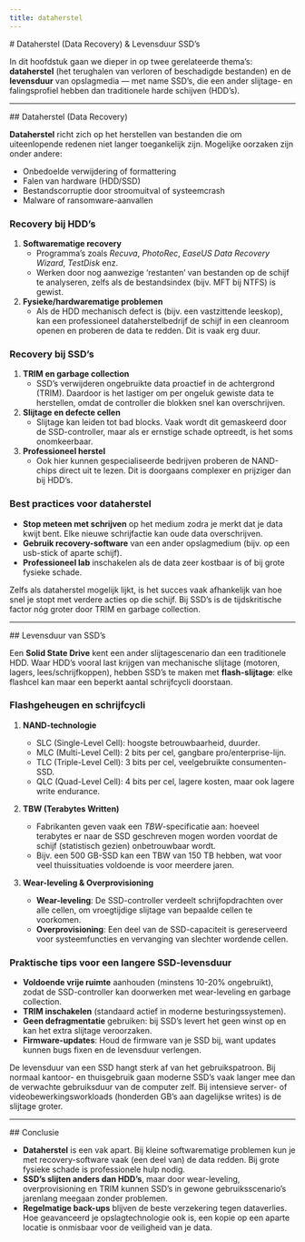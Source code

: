 ```yaml
---
title: dataherstel
---
```


<div class="header1" id="top" markdown="1"># Dataherstel (Data Recovery) & Levensduur SSD’s
</div>

In dit hoofdstuk gaan we dieper in op twee gerelateerde thema’s: **dataherstel** (het terughalen van verloren of beschadigde bestanden) en de **levensduur** van opslagmedia — met name SSD’s, die een ander slijtage- en falingsprofiel hebben dan traditionele harde schijven (HDD’s).

---

<div class="header2" markdown="1">## Dataherstel (Data Recovery)
</div>

**Dataherstel** richt zich op het herstellen van bestanden die om uiteenlopende redenen niet langer toegankelijk zijn. Mogelijke oorzaken zijn onder andere:
- Onbedoelde verwijdering of formattering  
- Falen van hardware (HDD/SSD)  
- Bestandscorruptie door stroomuitval of systeemcrash  
- Malware of ransomware-aanvallen  

### Recovery bij HDD’s

1. **Softwarematige recovery**  
   - Programma’s zoals *Recuva*, *PhotoRec*, *EaseUS Data Recovery Wizard*, *TestDisk* enz.  
   - Werken door nog aanwezige ‘restanten’ van bestanden op de schijf te analyseren, zelfs als de bestandsindex (bijv. MFT bij NTFS) is gewist.  
2. **Fysieke/hardwarematige problemen**  
   - Als de HDD mechanisch defect is (bijv. een vastzittende leeskop), kan een professioneel dataherstelbedrijf de schijf in een cleanroom openen en proberen de data te redden. Dit is vaak erg duur.  

### Recovery bij SSD’s

1. **TRIM en garbage collection**  
   - SSD’s verwijderen ongebruikte data proactief in de achtergrond (TRIM). Daardoor is het lastiger om per ongeluk gewiste data te herstellen, omdat de controller die blokken snel kan overschrijven.  
2. **Slijtage en defecte cellen**  
   - Slijtage kan leiden tot bad blocks. Vaak wordt dit gemaskeerd door de SSD-controller, maar als er ernstige schade optreedt, is het soms onomkeerbaar.  
3. **Professioneel herstel**  
   - Ook hier kunnen gespecialiseerde bedrijven proberen de NAND-chips direct uit te lezen. Dit is doorgaans complexer en prijziger dan bij HDD’s.  

### Best practices voor dataherstel

- **Stop meteen met schrijven** op het medium zodra je merkt dat je data kwijt bent. Elke nieuwe schrijfactie kan oude data overschrijven.  
- **Gebruik recovery-software** van een ander opslagmedium (bijv. op een usb-stick of aparte schijf).  
- **Professioneel lab** inschakelen als de data zeer kostbaar is of bij grote fysieke schade.  

<div class="note opmerking"><p>
Zelfs als dataherstel mogelijk lijkt, is het succes vaak afhankelijk van hoe snel je stopt met verdere acties op die schijf. Bij SSD’s is de tijdskritische factor nóg groter door TRIM en garbage collection. 
</p></div>

---

<div class="header2" markdown="1">## Levensduur van SSD’s
</div>

Een **Solid State Drive** kent een ander slijtagescenario dan een traditionele HDD. Waar HDD’s vooral last krijgen van mechanische slijtage (motoren, lagers, lees/schrijfkoppen), hebben SSD’s te maken met **flash-slijtage**: elke flashcel kan maar een beperkt aantal schrijfcycli doorstaan.

### Flashgeheugen en schrijfcycli

1. **NAND-technologie**  
   - SLC (Single-Level Cell): hoogste betrouwbaarheid, duurder.  
   - MLC (Multi-Level Cell): 2 bits per cel, gangbare pro/enterprise-lijn.  
   - TLC (Triple-Level Cell): 3 bits per cel, veelgebruikte consumenten-SSD.  
   - QLC (Quad-Level Cell): 4 bits per cel, lagere kosten, maar ook lagere write endurance.  

2. **TBW (Terabytes Written)**  
   - Fabrikanten geven vaak een *TBW*-specificatie aan: hoeveel terabytes er naar de SSD geschreven mogen worden voordat de schijf (statistisch gezien) onbetrouwbaar wordt.  
   - Bijv. een 500 GB-SSD kan een TBW van 150 TB hebben, wat voor veel thuissituaties voldoende is voor meerdere jaren.  

3. **Wear-leveling & Overprovisioning**  
   - **Wear-leveling**: De SSD-controller verdeelt schrijfopdrachten over alle cellen, om vroegtijdige slijtage van bepaalde cellen te voorkomen.  
   - **Overprovisioning**: Een deel van de SSD-capaciteit is gereserveerd voor systeemfuncties en vervanging van slechter wordende cellen.  

### Praktische tips voor een langere SSD-levensduur

- **Voldoende vrije ruimte** aanhouden (minstens 10-20% ongebruikt), zodat de SSD-controller kan doorwerken met wear-leveling en garbage collection.  
- **TRIM inschakelen** (standaard actief in moderne besturingssystemen).  
- **Geen defragmentatie** gebruiken: bij SSD’s levert het geen winst op en kan het extra slijtage veroorzaken.  
- **Firmware-updates**: Houd de firmware van je SSD bij, want updates kunnen bugs fixen en de levensduur verlengen.

<div class="note opmerking"><p>
De levensduur van een SSD hangt sterk af van het gebruikspatroon. Bij normaal kantoor- en thuisgebruik gaan moderne SSD’s vaak langer mee dan de verwachte gebruiksduur van de computer zelf. Bij intensieve server- of videobewerkingsworkloads (honderden GB’s aan dagelijkse writes) is de slijtage groter. 
</p></div>

---

<div class="header2" markdown="1">## Conclusie
</div>

- **Dataherstel** is een vak apart. Bij kleine softwarematige problemen kun je met recovery-software vaak (een deel van) de data redden. Bij grote fysieke schade is professionele hulp nodig.  
- **SSD’s slijten anders dan HDD’s**, maar door wear-leveling, overprovisioning en TRIM kunnen SSD’s in gewone gebruiksscenario’s jarenlang meegaan zonder problemen.  
- **Regelmatige back-ups** blijven de beste verzekering tegen dataverlies. Hoe geavanceerd je opslagtechnologie ook is, een kopie op een aparte locatie is onmisbaar voor de veiligheid van je data.
